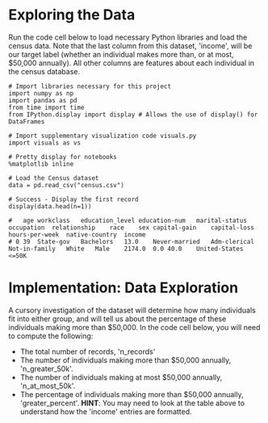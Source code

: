 # Exploring the Data
Run the code cell below to load necessary Python libraries and load the census data. Note that the last column from this dataset, 'income', will be our target label (whether an individual makes more than, or at most, $50,000 annually). All other columns are features about each individual in the census database.

```
# Import libraries necessary for this project
import numpy as np
import pandas as pd
from time import time
from IPython.display import display # Allows the use of display() for DataFrames

# Import supplementary visualization code visuals.py
import visuals as vs

# Pretty display for notebooks
%matplotlib inline

# Load the Census dataset
data = pd.read_csv("census.csv")

# Success - Display the first record
display(data.head(n=1))
```

```
# 	age	workclass	education_level	education-num	marital-status	occupation	relationship	race	sex	capital-gain	capital-loss	hours-per-week	native-country	income
# 0	39	State-gov	Bachelors	13.0	Never-married	Adm-clerical	Not-in-family	White	Male	2174.0	0.0	40.0	United-States	<=50K
```

# Implementation: Data Exploration

A cursory investigation of the dataset will determine how many individuals fit into either group, and will tell us about the percentage of these individuals making more than \$50,000. In the code cell below, you will need to compute the following:

- The total number of records, 'n_records'
- The number of individuals making more than \$50,000 annually, 'n_greater_50k'.
- The number of individuals making at most \$50,000 annually, 'n_at_most_50k'.
- The percentage of individuals making more than \$50,000 annually, 'greater_percent'.
**HINT**: You may need to look at the table above to understand how the 'income' entries are formatted.
